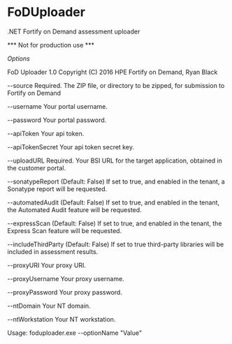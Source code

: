# FoDUploader
.NET Fortify on Demand assessment uploader

*** Not for production use ***

*Options*

FoD Uploader 1.0
Copyright (C) 2016 HPE Fortify on Demand, Ryan Black

  --source               Required. The ZIP file, or directory to be zipped, for
                         submission to Fortify on Demand

  --username             Your portal username.

  --password             Your portal password.

  --apiToken             Your api token.

  --apiTokenSecret       Your api token secret key.

  --uploadURL            Required. Your BSI URL for the target application,
                         obtained in the customer portal.

  --sonatypeReport       (Default: False) If set to true, and enabled in the
                         tenant, a Sonatype report will be requested.

  --automatedAudit       (Default: False) If set to true, and enabled in the
                         tenant, the Automated Audit feature will be requested.

  --expressScan          (Default: False) If set to true, and enabled in the
                         tenant, the Express Scan feature will be requested.

  --includeThirdParty    (Default: False) If set to true third-party libraries
                         will be included in assessment results.

  --proxyURI             Your proxy URI.

  --proxyUsername        Your proxy username.

  --proxyPassword        Your proxy password.

  --ntDomain             Your NT domain.

  --ntWorkstation        Your NT workstation.


Usage: foduploader.exe --optionName "Value"

